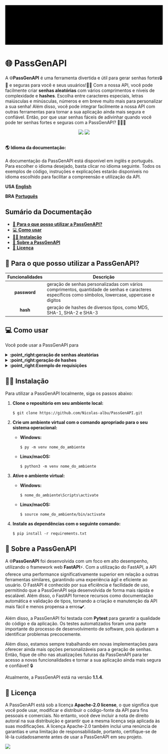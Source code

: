 
<img src="docs\PassGenAPI-GIF.gif" alt="OpenGenAPI">

# :globe_with_meridians: **PassGenAPI** 
  A :globe_with_meridians:**PassGenAPI** é uma ferramenta divertida e útil para gerar senhas fortes:lock::muscle: e seguras para você e seus usuários!:man_technologist: Com a nossa API, você pode facilmente criar **senhas aleatórias** com vários comprimentos e níveis de complexidade e **hashes**. Escolha entre caracteres especiais, letras maiúsculas e minúsculas, números e em breve muito mais para personalizar a sua senha! Além disso, você pode integrar facilmente a nossa API com outras ferramentas para tornar a sua aplicação ainda mais segura e confiável. Então, por que usar senhas fáceis de adivinhar quando você pode ter senhas fortes e seguras com a PassGenAPI? 💂🏼‍♂️

<div align="center" alt="contatos">
  <a href="https://github.com/Nicolas-albu/PassGenAPI/blob/main/LICENSE" target="_blank"><img src="https://img.shields.io/github/license/Nicolas-albu/PassGenAPI?style=for-the-badge" target="_blank"></a>
  <img src="https://img.shields.io/badge/version-1.1.4-blue?style=for-the-badge" target="_blank">
</div>

##

  #### :earth_americas: **Idioma da documentação:**
  A documentação da PassGenAPI está disponível em inglês e português. Para escolher o idioma desejado, basta clicar no idioma seguinte. Todos os exemplos de código, instruções e explicações estarão disponíveis no idioma escolhido para facilitar a compreensão e utilização da API.

  **USA** [**English**](README-en.md)

  **BRA** [**Português**](README.md)

##

## Sumário da Documentação
- [:thinking: **Para o que posso utilizar a PassGenAPI?**](#para-o-que-posso-utilizar-a-passgenapi)
- [:computer: **Como usar**](#computer-como-usar)
- [:man_technologist: **Instalação**](#man_technologist-instalação)
- [:pushpin: **Sobre a PassGenAPI**](#pushpin-sobre-a-passgenapi)
- [:rotating_light: **Licença**](#rotating_light-licença)

##

## :thinking: **Para o que posso utilizar a PassGenAPI?**

| **Funcionalidades** | **Descrição** |
| :---: | --- |
| **password** | geração de senhas personalizadas com vários comprimentos, quantidade de senhas e caracteres específicos como símbolos, lowercase, uppercase e digitos |
| **hash** | geração de hashes de diversos tipos, como MD5, SHA-1, SHA-2 e SHA-3

## :computer: **Como usar**

Você pode usar a PassGenAPI para 

<details>
<summary> <b>:point_right:geração de senhas aleatórias</b> </summary>

Enviar uma solicitação HTTP POST para o endpoint "**pass-gen-api.vercel.app/password**". A API aceita os seguintes parâmetros:

|    Parâmetros   | Tipo | Descrição  | Opções | Valor Padrão |
|      :---:      | :---:  |    ---     |  ---   |    :---:     |
| **password_length** | **int** | define o comprimento da senha | | 12 | 
| **number_of_passwords** | **int** | define o número de senhas que serão geradas | | 1 |
| **types_of_characters** | **str** \| **list[str]** | define o tipo de caracteres que serão utilizados para gerar a senha | **lowercase**, **uppercase**, **digits** e **symbols** | todos os tipos de caracteres |

<!--[Quer ver um exemplo da utilização destes parâmetros?](#com-requests)-->

<details>
<summary> <b>:point_right:Quer ver um exemplo da utilização destes parâmetros?</b> </summary>

```python
import json
import requests

# Define o endpoint da API
endpoint = "https://pass-gen-api.vercel.app/password"

# Define os dados que serão enviados no formato JSON
password_data = {
    "password_length": 10,
    "number_of_passwords": 3,
    "type_of_characters": ["digits", "lowercase"]
}

# Converte os dados para o formato JSON
json_password_data = json.dumps(password_data)

# Envia a requisição POST para o endpoint da API com os dados em JSON
response = requests.post(url=endpoint, data=json_password_data)

# Exibe a resposta da API
print(response.json()['password'])
```
</details>

</details>

<details>
<summary><b>:point_right:geração de hashes</b></summary>

Enviar uma solicitação HTTP POST para o endpoint "**pass-gen-api.vercel.app/hash**". A API aceita os seguintes parâmetros:

|    Parâmetros        | Tipo    | Descrição  | Opções |
|      :---:           | :---:   |    ---     | :---:  |
| **data_for_encrypt** | **str** | define o dado que será criptografado |
| **hash_type**        | **str** | define o tipo de hash que será utilizado | **sha1**, **sha224**, **sha256**, **sha384**, **sha3-256** e **md5** |

</details>


<details>
<summary> <b>:point_right:Exemplo de requisições</b> </summary>

### **Com requests:**

```console
$ pip install requests
```

```python
import json
import requests

# Define o endpoint da API
endpoint = "https://pass-gen-api.vercel.app/password"

# Define os dados que serão enviados no formato JSON
password_data = {
    "password_length": 10,
    "number_of_passwords": 3,
    "type_of_characters": ["digits", "lowercase", "symbols"]
}

# Converte os dados para o formato JSON
json_password_data = json.dumps(password_data)

# Envia a requisição POST para o endpoint da API com os dados em JSON
response = requests.post(url=endpoint, data=json_password_data)

# Exibe a resposta da API
print(response.json()['password'])

```
</details>


## :man_technologist: **Instalação**

Para utilizar a PassGenAPI localmente, siga os passos abaixo:

1. **Clone o repositório em seu ambiente local:**
    ```console
    $ git clone https://github.com/Nicolas-albu/PassGenAPI.git
    ```

2. **Crie um ambiente virtual com o comando apropriado para o seu sistema operacional:**
    * **Windows:**
        ```console
        $ py -m venv nome_do_ambiente
        ```
    * **Linux/macOS:**
        ```console
        $ python3 -m venv nome_do_ambiente
        ```

3. **Ative o ambiente virtual:**
    * **Windows:**
        ```console
        $ nome_do_ambiente\Scripts\activate
        ```
    * **Linux/macOS:**
        ```console
        $ source nome_do_ambiente/bin/activate
        ```

4. **Instale as dependências com o seguinte comando:**
    ```console
    $ pip install -r requirements.txt
    ```

## :pushpin: **Sobre a PassGenAPI**
A :globe_with_meridians:**PassGenAPI** foi desenvolvida com um foco em alto desempenho, utilizando o framework web **FastAPI**:zap:. Com a utilização do FastAPI, a API oferece uma performance significativamente superior em relação a outras ferramentas similares, garantindo uma experiência ágil e eficiente ao usuário. O FastAPI é conhecido por sua eficiência e facilidade de uso, permitindo que a PassGenAPI seja desenvolvida de forma mais rápida e escalável. Além disso, o FastAPI fornece recursos como documentação automática e validação de tipos, tornando a criação e manutenção da API mais fácil e menos propensa a erros:heavy_check_mark:.

Além disso, a PassGenAPI foi testada com **Pytest** para garantir a qualidade do código e da aplicação. Os testes automatizados foram uma parte importante do processo de desenvolvimento de software, pois ajudaram a identificar problemas precocemente.

Além disso, estamos sempre trabalhando em novas implementações para oferecer ainda mais opções personalizáveis para a geração de senhas. Então, fique de olho nas atualizações futuras da PassGenAPI para ter acesso a novas funcionalidades e tornar a sua aplicação ainda mais segura e confiável! :lock:

Atualmente, a PassGenAPI está na versão **1.1.4**.

## :rotating_light: **Licença**

A PassGenAPI está sob a licença **Apache-2.0 license**, o que significa que você pode usar, modificar e distribuir o código-fonte da API para fins pessoais e comerciais. No entanto, você deve incluir a nota de direito autoral na sua distribuição e garantir que a mesma licença seja aplicada às suas modificações. A licença Apache-2.0 também inclui uma renúncia de garantias e uma limitação de responsabilidade, portanto, certifique-se de lê-la cuidadosamente antes de usar a PassGenAPI em seu projeto.

<img src="https://img.shields.io/badge/version-1.1.4-blue?style=for-the-badge" target="_blank">
